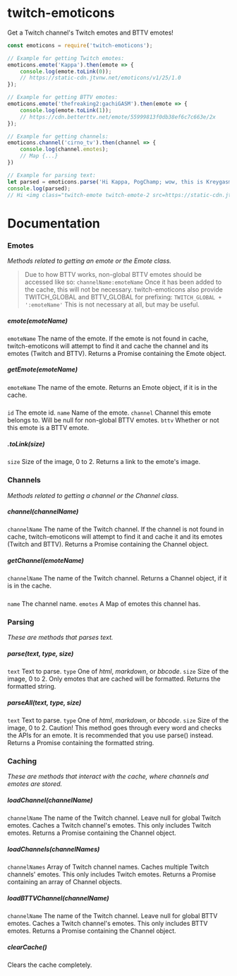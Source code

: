 # twitch-emoticons
Get a Twitch channel's Twitch emotes and BTTV emotes!
```js
const emoticons = require('twitch-emoticons');

// Example for getting Twitch emotes:
emoticons.emote('Kappa').then(emote => {
    console.log(emote.toLink(0));
    // https://static-cdn.jtvnw.net/emoticons/v1/25/1.0
});

// Example for getting BTTV emotes:
emoticons.emote('thefreaking2:gachiGASM').then(emote => {
    console.log(emote.toLink(1));
    // https://cdn.betterttv.net/emote/55999813f0db38ef6c7c663e/2x
});

// Example for getting channels:
emoticons.channel('cirno_tv').then(channel => {
    console.log(channel.emotes);
    // Map {...}
})

// Example for parsing text:
let parsed = emoticons.parse('Hi Kappa, PogChamp; wow, this is Kreygasm!!!', 'html', 2);
console.log(parsed);
// Hi <img class="twitch-emote twitch-emote-2 src=https://static-cdn.jtvnw.net/emoticons/v1/25/3.0">, <img class="twitch-emote twitch-emote-2 src=https://static-cdn.jtvnw.net/emoticons/v1/88/3.0">; wow, this is <img class="twitch-emote twitch-emote-2 src=https://static-cdn.jtvnw.net/emoticons/v1/41/3.0">!!!
```

# Documentation
### Emotes
*Methods related to getting an emote or the Emote class.*
> Due to how BTTV works, non-global BTTV emotes should be accessed like so:
> `channelName:emoteName`
> Once it has been added to the cache, this will not be necessary.
> twitch-emoticons also provide TWITCH\_GLOBAL and BTTV\_GLOBAL for prefixing:
> `TWITCH_GLOBAL + ':emoteName'`
> This is not necessary at all, but may be useful.
##### emote(emoteName)
`emoteName` The name of the emote.
If the emote is not found in cache, twitch-emoticons will attempt to find it and cache the channel and its emotes (Twitch and BTTV).
Returns a Promise containing the Emote object.

##### getEmote(emoteName)
`emoteName` The name of the emote.
Returns an Emote object, if it is in the cache.

##### <Emote>
`id` The emote id.
`name` Name of the emote.
`channel` Channel this emote belongs to. Will be null for non-global BTTV emotes.
`bttv` Whether or not this emote is a BTTV emote.

##### <Emote>.toLink(size)
`size` Size of the image, 0 to 2.
Returns a link to the emote's image.

### Channels
*Methods related to getting a channel or the Channel class.*
##### channel(channelName)
`channelName` The name of the Twitch channel.
If the channel is not found in cache, twitch-emoticons will attempt to find it and cache it and its emotes (Twitch and BTTV).
Returns a Promise containing the Channel object.

##### getChannel(emoteName)
`channelName` The name of the Twitch channel.
Returns a Channel object, if it is in the cache.

##### <Channel>
`name` The channel name.
`emotes` A Map of emotes this channel has.

### Parsing
*These are methods that parses text.*
##### parse(text, type, size)
`text` Text to parse.
`type` One of *html*, *markdown*, or *bbcode*.
`size` Size of the image, 0 to 2.
Only emotes that are cached will be formatted.
Returns the formatted string.

##### parseAll(text, type, size)
`text` Text to parse.
`type` One of *html*, *markdown*, or *bbcode*.
`size` Size of the image, 0 to 2.
Caution! This method goes through every word and checks the APIs for an emote. It is recommended that you use parse() instead.
Returns a Promise containing the formatted string.

### Caching
*These are methods that interact with the cache, where channels and emotes are stored.*
##### loadChannel(channelName)
`channelName` The name of the Twitch channel. Leave null for global Twitch emotes.
Caches a Twitch channel's emotes. This only includes Twitch emotes.
Returns a Promise containing the Channel object.

##### loadChannels(channelNames)
`channelNames` Array of Twitch channel names.
Caches multiple Twitch channels' emotes. This only includes Twitch emotes.
Returns a Promise containing an array of Channel objects.

##### loadBTTVChannel(channelName)
`channelName` The name of the Twitch channel. Leave null for global BTTV emotes.
Caches a Twitch channel's emotes. This only includes BTTV emotes.
Returns a Promise containing the Channel object.

##### clearCache()
Clears the cache completely.
